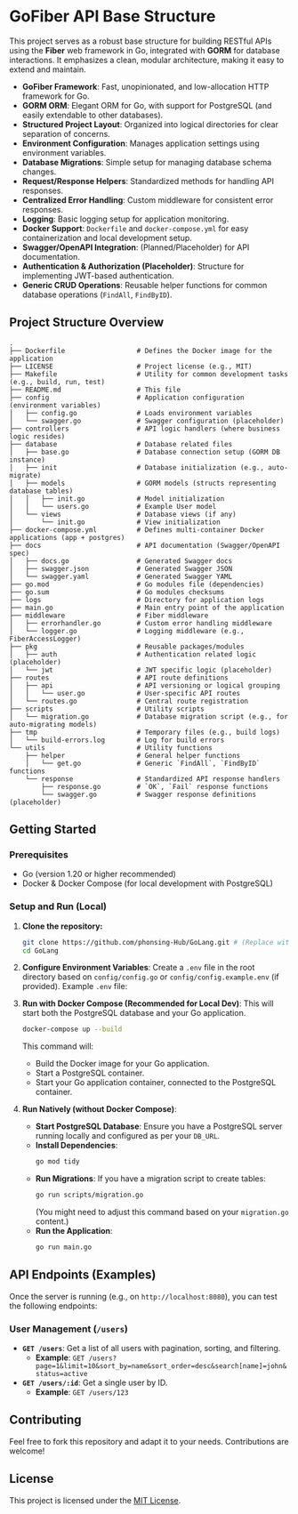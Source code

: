 
# GoFiber API Base Structure

This project serves as a robust base structure for building RESTful APIs using the **Fiber** web framework in Go, integrated with **GORM** for database interactions. It emphasizes a clean, modular architecture, making it easy to extend and maintain.




  * **GoFiber Framework**: Fast, unopinionated, and low-allocation HTTP framework for Go.
  * **GORM ORM**: Elegant ORM for Go, with support for PostgreSQL (and easily extendable to other databases).
  * **Structured Project Layout**: Organized into logical directories for clear separation of concerns.
  * **Environment Configuration**: Manages application settings using environment variables.
  * **Database Migrations**: Simple setup for managing database schema changes.
  * **Request/Response Helpers**: Standardized methods for handling API responses.
  * **Centralized Error Handling**: Custom middleware for consistent error responses.
  * **Logging**: Basic logging setup for application monitoring.
  * **Docker Support**: `Dockerfile` and `docker-compose.yml` for easy containerization and local development setup.
  * **Swagger/OpenAPI Integration**: (Planned/Placeholder) for API documentation.
  * **Authentication & Authorization (Placeholder)**: Structure for implementing JWT-based authentication.
  * **Generic CRUD Operations**: Reusable helper functions for common database operations (`FindAll`, `FindByID`).



## Project Structure Overview

```
.
├── Dockerfile                  # Defines the Docker image for the application
├── LICENSE                     # Project license (e.g., MIT)
├── Makefile                    # Utility for common development tasks (e.g., build, run, test)
├── README.md                   # This file
├── config                      # Application configuration (environment variables)
│   ├── config.go               # Loads environment variables
│   └── swagger.go              # Swagger configuration (placeholder)
├── controllers                 # API logic handlers (where business logic resides)
├── database                    # Database related files
│   ├── base.go                 # Database connection setup (GORM DB instance)
│   ├── init                    # Database initialization (e.g., auto-migrate)
│   ├── models                  # GORM models (structs representing database tables)
│   │   ├── init.go             # Model initialization
│   │   └── users.go            # Example User model
│   └── views                   # Database views (if any)
│       └── init.go             # View initialization
├── docker-compose.yml          # Defines multi-container Docker applications (app + postgres)
├── docs                        # API documentation (Swagger/OpenAPI spec)
│   ├── docs.go                 # Generated Swagger docs
│   ├── swagger.json            # Generated Swagger JSON
│   └── swagger.yaml            # Generated Swagger YAML
├── go.mod                      # Go modules file (dependencies)
├── go.sum                      # Go modules checksums
├── logs                        # Directory for application logs
├── main.go                     # Main entry point of the application
├── middleware                  # Fiber middleware
│   ├── errorhandler.go         # Custom error handling middleware
│   └── logger.go               # Logging middleware (e.g., FiberAccessLogger)
├── pkg                         # Reusable packages/modules
│   ├── auth                    # Authentication related logic (placeholder)
│   └── jwt                     # JWT specific logic (placeholder)
├── routes                      # API route definitions
│   ├── api                     # API versioning or logical grouping
│   │   └── user.go             # User-specific API routes
│   └── routes.go               # Central route registration
├── scripts                     # Utility scripts
│   └── migration.go            # Database migration script (e.g., for auto-migrating models)
├── tmp                         # Temporary files (e.g., build logs)
│   └── build-errors.log        # Log for build errors
└── utils                       # Utility functions
    ├── helper                  # General helper functions
    │   └── get.go              # Generic `FindAll`, `FindByID` functions
    └── response                # Standardized API response handlers
        ├── response.go         # `OK`, `Fail` response functions
        └── swagger.go          # Swagger response definitions (placeholder)
```



## Getting Started

### Prerequisites

  * Go (version 1.20 or higher recommended)
  * Docker & Docker Compose (for local development with PostgreSQL)

### Setup and Run (Local)

1.  **Clone the repository:**

    ```bash
    git clone https://github.com/phonsing-Hub/GoLang.git # (Replace with actual repo URL)
    cd GoLang
    ```

2.  **Configure Environment Variables**:
    Create a `.env` file in the root directory based on `config/config.go` or `config/config.example.env` (if provided).
    Example `.env` file:


3.  **Run with Docker Compose (Recommended for Local Dev)**:
    This will start both the PostgreSQL database and your Go application.

    ```bash
    docker-compose up --build
    ```

    This command will:

      * Build the Docker image for your Go application.
      * Start a PostgreSQL container.
      * Start your Go application container, connected to the PostgreSQL container.

4.  **Run Natively (without Docker Compose)**:

      * **Start PostgreSQL Database**: Ensure you have a PostgreSQL server running locally and configured as per your `DB_URL`.
      * **Install Dependencies**:
        ```bash
        go mod tidy
        ```
      * **Run Migrations**:
        If you have a migration script to create tables:
        ```bash
        go run scripts/migration.go
        ```
        (You might need to adjust this command based on your `migration.go` content.)
      * **Run the Application**:
        ```bash
        go run main.go
        ```

## API Endpoints (Examples)

Once the server is running (e.g., on `http://localhost:8080`), you can test the following endpoints:

### User Management (`/users`)

  * **`GET /users`**: Get a list of all users with pagination, sorting, and filtering.
      * **Example**: `GET /users?page=1&limit=10&sort_by=name&sort_order=desc&search[name]=john&status=active`
  * **`GET /users/:id`**: Get a single user by ID.
      * **Example**: `GET /users/123`



## Contributing

Feel free to fork this repository and adapt it to your needs. Contributions are welcome\!



## License

This project is licensed under the [MIT License](https://www.google.com/search?q=LICENSE).

